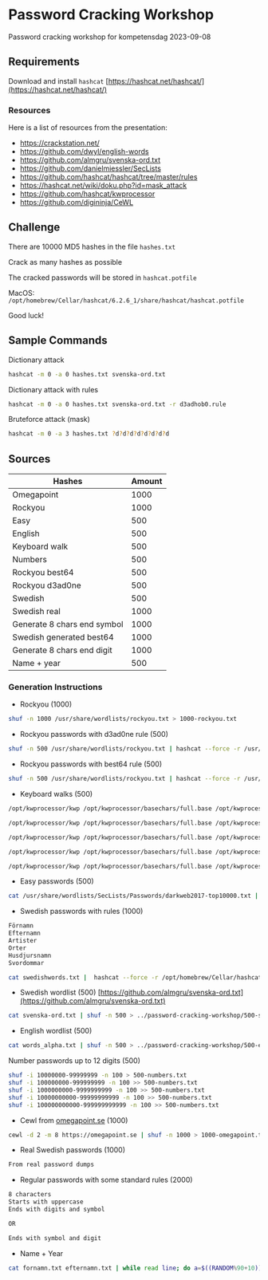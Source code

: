# Password Cracking Workshop
Password cracking workshop for kompetensdag 2023-09-08

## Requirements
Download and install `hashcat` [https://hashcat.net/hashcat/](https://hashcat.net/hashcat/)

### Resources
Here is a list of resources from the presentation:

* https://crackstation.net/ 
* https://github.com/dwyl/english-words
* https://github.com/almgru/svenska-ord.txt
* https://github.com/danielmiessler/SecLists
* https://github.com/hashcat/hashcat/tree/master/rules 
* https://hashcat.net/wiki/doku.php?id=mask_attack 
* https://github.com/hashcat/kwprocessor
* https://github.com/digininja/CeWL

## Challenge
There are 10000 MD5 hashes in the file `hashes.txt` 

Crack as many hashes as possible

The cracked passwords will be stored in `hashcat.potfile` 

MacOS: `/opt/homebrew/Cellar/hashcat/6.2.6_1/share/hashcat/hashcat.potfile`

Good luck!

## Sample Commands

Dictionary attack
```bash
hashcat -m 0 -a 0 hashes.txt svenska-ord.txt
```

Dictionary attack with rules
```bash
hashcat -m 0 -a 0 hashes.txt svenska-ord.txt -r d3adhob0.rule
```

Bruteforce attack (mask)
```bash
hashcat -m 0 -a 3 hashes.txt ?d?d?d?d?d?d?d?d
```

## Sources

| Hashes                      | Amount |
|-----------------------------|--------|
| Omegapoint                  | 1000   |
| Rockyou                     | 1000   |
| Easy                        | 500    |
| English                     | 500    |
| Keyboard walk               | 500    |
| Numbers                     | 500    |
| Rockyou best64              | 500    |
| Rockyou d3ad0ne             | 500    |
| Swedish                     | 500    |
| Swedish real                | 1000   |
| Generate 8 chars end symbol | 1000   |
| Swedish generated best64    | 1000   |
| Generate 8 chars end digit  | 1000   |
| Name + year                 | 500    |

### Generation Instructions

- Rockyou (1000)

```bash
shuf -n 1000 /usr/share/wordlists/rockyou.txt > 1000-rockyou.txt
```

- Rockyou passwords with d3ad0ne rule (500)

```bash
shuf -n 500 /usr/share/wordlists/rockyou.txt | hashcat --force -r /usr/share/hashcat/rules/d3ad0ne.rule --stdout | shuf -n 500 > 500-rockyou-d3ad0ne.txt
```

- Rockyou passwords with best64 rule (500)

```bash
shuf -n 500 /usr/share/wordlists/rockyou.txt | hashcat --force -r /usr/share/hashcat/rules/best64.rule --stdout | shuf -n 500 > 500-rockyou-best64.txt
```

- Keyboard walks (500)

```bash
/opt/kwprocessor/kwp /opt/kwprocessor/basechars/full.base /opt/kwprocessor/keymaps/en-us.keymap /opt/kwprocessor/routes/2-to-16-max-3-direction-changes.route -z | shuf -n 100 > 500-kwp.txt

/opt/kwprocessor/kwp /opt/kwprocessor/basechars/full.base /opt/kwprocessor/keymaps/sv.keymap /opt/kwprocessor/routes/2-to-16-max-3-direction-changes.route -z | shuf -n 100 >> 500-kwp.txt

/opt/kwprocessor/kwp /opt/kwprocessor/basechars/full.base /opt/kwprocessor/keymaps/en-us.keymap /opt/kwprocessor/routes/2-to-16-max-3-direction-changes.route | shuf -n 100 >> 500-kwp.txt

/opt/kwprocessor/kwp /opt/kwprocessor/basechars/full.base /opt/kwprocessor/keymaps/sv.keymap /opt/kwprocessor/routes/2-to-16-max-3-direction-changes.route | shuf -n 100 >> 500-kwp.txt

/opt/kwprocessor/kwp /opt/kwprocessor/basechars/full.base /opt/kwprocessor/keymaps/dvorak.keymap /opt/kwprocessor/routes/2-to-16-max-3-direction-changes.route | shuf -n 100 >> 500-kwp.txt
```

- Easy passwords (500)

```bash
cat /usr/share/wordlists/SecLists/Passwords/darkweb2017-top10000.txt | shuf -n 500 > 500-easy.txt
```

- Swedish passwords with rules (1000)

```bash
Förnamn
Efternamn
Artister
Orter
Husdjursnamn
Svordommar

cat swedishwords.txt |  hashcat --force -r /opt/homebrew/Cellar/hashcat/6.2.6_1/share/doc/hashcat/rules/best64.rule --stdout | uniq | grep -vwE '\w{1,5}' | shuf -n 1000 > 1000-swedish-generated-best64.txt
```

- Swedish wordlist (500) [https://github.com/almgru/svenska-ord.txt](https://github.com/almgru/svenska-ord.txt)

```bash
cat svenska-ord.txt | shuf -n 500 > ../password-cracking-workshop/500-swedish.txt
```

- English wordlist (500)

```bash
cat words_alpha.txt | shuf -n 500 > ../password-cracking-workshop/500-english.txt
```

Number passwords up to 12 digits (500)

```bash
shuf -i 10000000-99999999 -n 100 > 500-numbers.txt
shuf -i 100000000-999999999 -n 100 >> 500-numbers.txt
shuf -i 1000000000-9999999999 -n 100 >> 500-numbers.txt
shuf -i 10000000000-99999999999 -n 100 >> 500-numbers.txt
shuf -i 100000000000-999999999999 -n 100 >> 500-numbers.txt
```

- Cewl from [omegapoint.se](http://omegapoint.se) (1000)

```bash
cewl -d 2 -m 8 https://omegapoint.se | shuf -n 1000 > 1000-omegapoint.txt
```

- Real Swedish passwords (1000)

```bash
From real password dumps
```

- Regular passwords with some standard rules (2000)

```bash
8 characters
Starts with uppercase
Ends with digits and symbol

OR

Ends with symbol and digit
```

- Name + Year

```bash
cat fornamn.txt efternamn.txt | while read line; do a=$((RANDOM%90+10));echo ${line}19$a; done | awk '{print toupper(substr($0, 1, 1)) tolower(substr($0, 2))}' | shuf -n 500 > 500-names-years.txt
```
